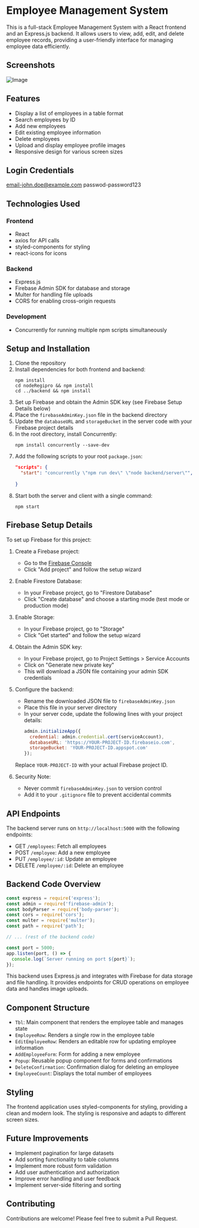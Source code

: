 # Employee Management System

This is a full-stack Employee Management System with a React frontend and an Express.js backend. It allows users to view, add, edit, and delete employee records, providing a user-friendly interface for managing employee data efficiently.

## Screenshots
![Image](https://github.com/user-attachments/assets/3dbe79ae-ea81-4061-9020-eaa01491d3ae)

## Features

- Display a list of employees in a table format
- Search employees by ID
- Add new employees
- Edit existing employee information
- Delete employees
- Upload and display employee profile images
- Responsive design for various screen sizes

## Login Credentials
email-john.doe@example.com
passwod-password123

## Technologies Used

### Frontend
- React
- axios for API calls
- styled-components for styling
- react-icons for icons

### Backend
- Express.js
- Firebase Admin SDK for database and storage
- Multer for handling file uploads
- CORS for enabling cross-origin requests

### Development
- Concurrently for running multiple npm scripts simultaneously

## Setup and Installation

1. Clone the repository
2. Install dependencies for both frontend and backend:
   ```
   npm install
   cd nodeRegipro && npm install
   cd ../backend && npm install
   ```
3. Set up Firebase and obtain the Admin SDK key (see Firebase Setup Details below)
4. Place the `firebaseAdminKey.json` file in the backend directory
5. Update the `databaseURL` and `storageBucket` in the server code with your Firebase project details
6. In the root directory, install Concurrently:
   ```
   npm install concurrently --save-dev
   ```
7. Add the following scripts to your root `package.json`:
   ```json
   "scripts": {
     "start": "concurrently \"npm run dev\" \"node backend/server\"",
     
   }
   ```
8. Start both the server and client with a single command:
   ```
   npm start
   ```

## Firebase Setup Details

To set up Firebase for this project:

1. Create a Firebase project:
   - Go to the [Firebase Console](https://console.firebase.google.com/)
   - Click "Add project" and follow the setup wizard

2. Enable Firestore Database:
   - In your Firebase project, go to "Firestore Database"
   - Click "Create database" and choose a starting mode (test mode or production mode)

3. Enable Storage:
   - In your Firebase project, go to "Storage"
   - Click "Get started" and follow the setup wizard

4. Obtain the Admin SDK key:
   - In your Firebase project, go to Project Settings > Service Accounts
   - Click on "Generate new private key"
   - This will download a JSON file containing your admin SDK credentials

5. Configure the backend:
   - Rename the downloaded JSON file to `firebaseAdminKey.json`
   - Place this file in your server directory
   - In your server code, update the following lines with your project details:
     ```javascript
     admin.initializeApp({
       credential: admin.credential.cert(serviceAccount),
       databaseURL: 'https://YOUR-PROJECT-ID.firebaseio.com',
       storageBucket: 'YOUR-PROJECT-ID.appspot.com' 
     });
     ```
   Replace `YOUR-PROJECT-ID` with your actual Firebase project ID.

6. Security Note:
   - Never commit `firebaseAdminKey.json` to version control
   - Add it to your `.gitignore` file to prevent accidental commits

## API Endpoints

The backend server runs on `http://localhost:5000` with the following endpoints:

- GET `/employees`: Fetch all employees
- POST `/employee`: Add a new employee
- PUT `/employee/:id`: Update an employee
- DELETE `/employee/:id`: Delete an employee

## Backend Code Overview

```javascript
const express = require('express');
const admin = require('firebase-admin');
const bodyParser = require('body-parser');
const cors = require('cors');
const multer = require('multer');
const path = require('path');

// ... (rest of the backend code)

const port = 5000;
app.listen(port, () => {
  console.log(`Server running on port ${port}`);
});
```

This backend uses Express.js and integrates with Firebase for data storage and file handling. It provides endpoints for CRUD operations on employee data and handles image uploads.

## Component Structure

- `Tbl`: Main component that renders the employee table and manages state
- `EmployeeRow`: Renders a single row in the employee table
- `EditEmployeeRow`: Renders an editable row for updating employee information
- `AddEmployeeForm`: Form for adding a new employee
- `Popup`: Reusable popup component for forms and confirmations
- `DeleteConfirmation`: Confirmation dialog for deleting an employee
- `EmployeeCount`: Displays the total number of employees

## Styling

The frontend application uses styled-components for styling, providing a clean and modern look. The styling is responsive and adapts to different screen sizes.

## Future Improvements

- Implement pagination for large datasets
- Add sorting functionality to table columns
- Implement more robust form validation
- Add user authentication and authorization
- Improve error handling and user feedback
- Implement server-side filtering and sorting

## Contributing

Contributions are welcome! Please feel free to submit a Pull Request.




